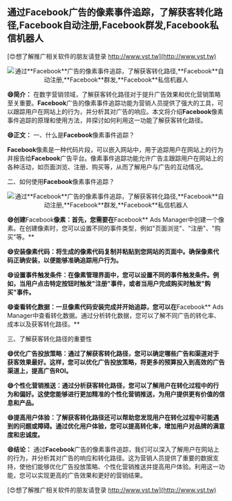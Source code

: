 ## **通过**Facebook**广告的像素事件追踪，了解获客转化路径,**Facebook**自动注册,**Facebook**群发,**Facebook**私信机器人**

[😍想了解推广相关软件的朋友请登录 http://www.vst.tw](http://www.vst.tw)

 <center><img src="https://vst.tw/MP4/tuiguang/png/7.png" alt="通过**Facebook**广告的像素事件追踪，了解获客转化路径,**Facebook**自动注册,**Facebook**群发,**Facebook**私信机器人"></center>

**😄简介：**
在数字营销领域，了解获客转化路径对于提升广告效果和优化营销策略至关重要。**Facebook**广告的像素事件追踪功能为营销人员提供了强大的工具，可以跟踪用户在网站上的行为，并分析其对广告的响应。本文将介绍**Facebook**像素事件追踪的原理和使用方法，并探讨如何利用这一功能了解获客转化路径。

**😄正文：**
一、什么是**Facebook**像素事件追踪？

**Facebook**像素是一种代码片段，可以嵌入网站中，用于追踪用户在网站上的行为并报告给**Facebook**广告平台。像素事件追踪功能允许广告主跟踪用户在网站上的各种活动，如页面浏览、注册、购买等，从而了解用户与广告的互动情况。

二、如何使用**Facebook**像素事件追踪？

 <center><img src="https://vst.tw/MP4/tuiguang/png/1.png" alt="通过**Facebook**广告的像素事件追踪，了解获客转化路径,**Facebook**自动注册,**Facebook**群发,**Facebook**私信机器人"></center>

**😄创建**Facebook**像素：首先，您需要在**Facebook** Ads Manager中创建一个像素。在创建像素时，您可以设置不同的事件类型，例如"页面浏览"、"注册"、"购买"等。**

**😄安装像素代码：将生成的像素代码复制并粘贴到您网站的页面中。确保像素代码正确安装，以便能够准确追踪用户行为。**

**😄设置事件触发条件：在像素管理界面中，您可以设置不同的事件触发条件。例如，当用户点击特定按钮时触发"注册"事件，或者当用户完成购买时触发"购买"事件。**

**😄查看转化数据：一旦像素代码安装完成并开始追踪，您可以在**Facebook** Ads Manager中查看转化数据。通过分析转化数据，您可以了解不同广告的转化率、成本以及获客转化路径。**

三、了解获客转化路径的重要性

**😄优化广告投放策略：通过了解获客转化路径，您可以确定哪些广告和渠道对于获客效果最好。这样，您可以优化广告投放策略，将更多的预算投入到高效的广告渠道上，提高广告ROI。**

**😄个性化营销推送：通过分析获客转化路径，您可以了解用户在转化过程中的行为和偏好。这使您能够进行更加精准的个性化营销推送，为用户提供更有价值的信息和产品。**

**😄提高用户体验：了解获客转化路径还可以帮助您发现用户在转化过程中可能遇到的问题或障碍。通过优化用户体验，您可以提高转化率，增加用户对品牌的满意度和忠诚度。**

**😄结论：**
通过**Facebook**广告的像素事件追踪，我们可以深入了解用户在网站上的行为，并分析其对广告的响应和转化路径。这为营销人员提供了重要的数据支持，使他们能够优化广告投放策略、个性化营销推送并提高用户体验。利用这一功能，您可以实现更高的广告效果和更好的营销结果。

[😍想了解推广相关软件的朋友请登录 http://www.vst.tw](http://www.vst.tw)



